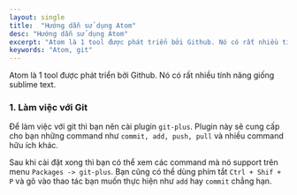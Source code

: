 ```yaml
---
layout: single
title:  "Hướng dẫn sử dụng Atom"
desc: "Hướng dẫn sử dụng Atom"
excerpt: "Atom là 1 tool được phát triển bởi Github. Nó có rất nhiều tính năng giống sublime text."
keywords: "Atom, git"
---
```


Atom là 1 tool được phát triển bởi Github. Nó có rất nhiều tính năng giống sublime text.

### 1. Làm việc với Git

Để làm việc với git thì bạn nên cài plugin `git-plus`. Plugin này sẽ cung cấp cho bạn những command như `commit, add, push, pull` và nhiều command hữu ích khác.

Sau khi cài đặt xong thì bạn có thể xem các command mà nó support trên menu `Packages -> git-plus`. Bạn cũng có thể dùng phím tắt `Ctrl + Shif + P` và gõ vào thao tác bạn muốn thực hiện như `add` hay `commit` chẳng hạn.
